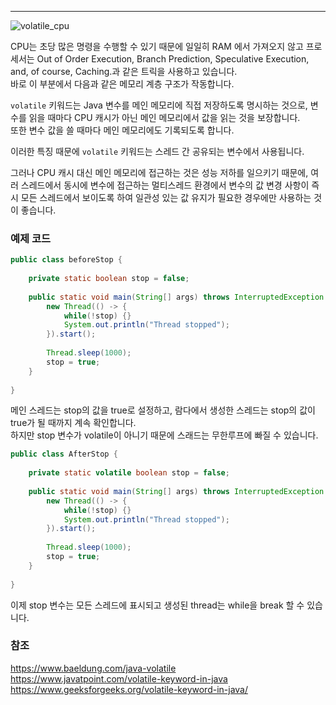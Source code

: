 ***


![volatile_cpu](https://user-images.githubusercontent.com/61622657/223710320-2b336127-54f9-436d-91eb-772af66dfd45.png)


CPU는 초당 많은 명령을 수행할 수 있기 때문에 일일히 RAM 에서 가져오지 않고 
프로세서는 Out of Order Execution, Branch Prediction, Speculative Execution, and, of course, Caching.과 같은 트릭을 사용하고 있습니다.\
바로 이 부분에서 다음과 같은 메모리 계층 구조가 작동합니다.

`volatile` 키워드는 Java 변수를 메인 메모리에 직접 저장하도록 명시하는 것으로, 변수를 읽을 때마다 CPU 캐시가 아닌 메인 메모리에서 값을 읽는 것을 보장합니다. \
또한 변수 값을 쓸 때마다 메인 메모리에도 기록되도록 합니다. 

이러한 특징 때문에 `volatile` 키워드는 스레드 간 공유되는 변수에서 사용됩니다. 

그러나 CPU 캐시 대신 메인 메모리에 접근하는 것은 성능 저하를 일으키기 때문에, 
여러 스레드에서 동시에 변수에 접근하는 멀티스레드 환경에서 변수의 값 변경 사항이 즉시 모든 스레드에서 보이도록 하여 일관성 있는 값 유지가 필요한 경우에만 사용하는 것이 좋습니다.

### 예제 코드

```java
public class beforeStop {  
  
    private static boolean stop = false;  
  
    public static void main(String[] args) throws InterruptedException {  
        new Thread(() -> {  
            while(!stop) {}  
            System.out.println("Thread stopped");  
        }).start();  
  
        Thread.sleep(1000);  
        stop = true;  
    }  
  
}
```

메인 스레드는 stop의 값을 true로 설정하고, 람다에서 생성한 스레드는 stop의 값이 true가 될 때까지 계속 확인합니다.\
하지만 stop 변수가 volatile이 아니기 때문에 스래드는 무한루프에 빠질 수 있습니다.

```java
public class AfterStop {  
  
    private static volatile boolean stop = false;  
  
    public static void main(String[] args) throws InterruptedException {  
        new Thread(() -> {  
            while(!stop) {}  
            System.out.println("Thread stopped");  
        }).start();  
  
        Thread.sleep(1000);  
        stop = true;  
    }  
  
}
```

이제 stop 변수는 모든 스레드에 표시되고 생성된 thread는 while을 break 할 수 있습니다.



### 참조
https://www.baeldung.com/java-volatile \
https://www.javatpoint.com/volatile-keyword-in-java \
https://www.geeksforgeeks.org/volatile-keyword-in-java/